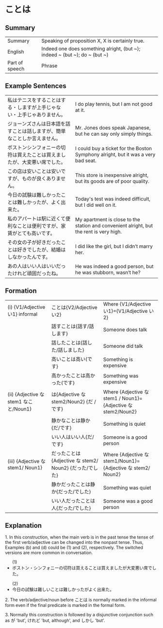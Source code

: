 # ことは

## Summary

<table><tr>   <td>Summary</td>   <td>Speaking of proposition X, X is certainly true.</td></tr><tr>   <td>English</td>   <td>Indeed one does something alright, (but ~); indeed ~ (but ~); do ~ (but ~)</td></tr><tr>   <td>Part of speech</td>   <td>Phrase</td></tr></table>

## Example Sentences

<table><tr>   <td>私はテニスをすることはする・しますが上手じゃない・上手じゃありません。</td>   <td>I do play tennis, but I am not good at it.</td></tr><tr>   <td>ジョーンズさんは日本語を話すことは話しますが、簡単なことしか言えません。</td>   <td>Mr. Jones does speak Japanese, but he can say only simply things.</td></tr><tr>   <td>ボストンシンフォニーの切符は買えたことは買えましたが、大変悪い席でした。</td>   <td>I could buy a ticket for the Boston Symphony alright, but it was a very bad seat.</td></tr><tr>   <td>この店は安いことは安いですが、ものが良くありません。</td>   <td>This store is inexpensive alright, but its goods are of poor quality.</td></tr><tr>   <td>今日の試験は難しかったことは難しかったが、よく出来た。</td>   <td>Today's test was indeed difficult, but I did well on it.</td></tr><tr>   <td>私のアパートは駅に近くて便利なことは便利ですが、家賃がとても高いです。</td>   <td>My apartment is close to the station and convenient alright, but the rent is very high.</td></tr><tr>   <td>その女の子が好きだったことは好きでしたが、結婚はしなかったんです。</td>   <td>I did like the girl, but I didn’t marry her.</td></tr><tr>   <td>あの人はいい人はいいだったけれど頑固だったね。</td>   <td>He was indeed a good person, but he was stubborn, wasn’t he?</td></tr></table>

## Formation

<table class="table"> <tbody><tr class="tr head"> <td class="td"><span class="numbers">(i)</span> <span> <span class="bold">{V1/Adjective い1}    informal</span></span></td> <td class="td"><span class="concept">ことは</span><span>{V2/Adjective い2}</span></td> <td class="td"><span>Where    {V1/Adjective い1}={V1/Adjective い2}</span></td> </tr> <tr class="tr"> <td class="td"><span>&nbsp;</span></td> <td class="td"><span>話す<span class="concept">ことは</span></span><span>{話す/話します}</span></td> <td class="td"><span>Someone    does talk</span></td> </tr> <tr class="tr"> <td class="td"><span>&nbsp;</span></td> <td class="td"><span>話した<span class="concept">ことは</span></span><span>{話した/話しました}</span></td> <td class="td"><span>Someone    did talk</span></td> </tr> <tr class="tr"> <td class="td"><span>&nbsp;</span></td> <td class="td"><span>高い<span class="concept">ことは</span>高い</span><span>(です}</span></td> <td class="td"><span>Something    is expensive</span></td> </tr> <tr class="tr"> <td class="td"><span>&nbsp;</span></td> <td class="td"><span>高かった<span class="concept">ことは</span>高かった</span><span>(です}</span></td> <td class="td"><span>Something    was expensive</span></td> </tr> <tr class="tr head"> <td class="td"><span class="numbers">(ii)</span> <span> <span class="bold">{Adjective な stem1 なこと/Noun<span class="subscript">1</span>}</span></span></td> <td class="td"><span class="concept">は</span><span>{Adjective な stem2/Noun<span class="subscript">2</span>} {だ /です}</span></td> <td class="td"><span>Where    {</span><span>Adjective な    stem1 </span><span>/    Noun<span class="subscript">1</span>}={</span><span>Adjective な    stem2</span><span>/Noun<span class="subscript">2</span>}</span></td> </tr> <tr class="tr"> <td class="td"><span>&nbsp;</span></td> <td class="td"><span>静か<span class="concept">なことは</span>静か</span><span>{だ/です}</span></td> <td class="td"><span>Something    is quiet</span></td> </tr> <tr class="tr"> <td class="td"><span>&nbsp;</span></td> <td class="td"><span class="concept">いい</span><span>人<span class="concept">はいい</span>人</span><span>{だ/です}</span></td> <td class="td"><span>Someone    is a good person</span></td> </tr> <tr class="tr head"> <td class="td"><span class="numbers">(iii)</span> <span> <span class="bold">{Adjective な stem1/   Noun<span class="subscript">1</span>}</span></span></td> <td class="td"><span class="concept">だったことは</span><span> {Adjective な stem2/   Noun<span class="subscript">2</span>} {だった/でした}</span></td> <td class="td"><span>Where    {</span><span>Adjective な    stem1/Noun<span class="subscript">1</span></span><span>}={</span><span>Adjective な stem2/   Noun<span class="subscript">2</span></span><span>}</span></td> </tr> <tr class="tr"> <td class="td"><span>&nbsp;</span></td> <td class="td"><span>静か<span class="concept">だったことは</span>静か</span><span>{だった/でした}</span></td> <td class="td"><span>Something    was quiet</span></td> </tr> <tr class="tr"> <td class="td"><span>&nbsp;</span></td> <td class="td"><span class="concept">いい</span><span>人<span class="concept">だったことは</span>人</span><span>{だった/でした}</span></td> <td class="td"><span>Someone    was a good person</span></td> </tr></tbody></table>

## Explanation

<p>1. In this construction, when the main verb is in the past tense the tense of the first verb/adjective can be changed into the nonpast tense. Thus, Examples (b) and (d) could be (1) and (2), respectively. The switched versions are more common in conversation.</p>  <ul>(1) <li>ボストン・シンフォニーの切符は買える<span class="cloze">ことは</span>買えましたが大変悪い席でした。</li> </ul>  <ul> (2) <li>今日の試験は難しい<span class="cloze">ことは</span>難しかったがよく出来た。</li> </ul>  <p>2. The verb/adjective/noun before <span class="cloze">ことは</span> is normally marked in the informal form even if the final predicate is marked in the formal form.</p>  <p>3. Normally this construction is followed by a disjunctive conjunction such as が 'but', けれど 'but, although', and しかし 'but'.</p>

